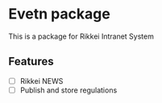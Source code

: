 Evetn package
===

This is a package for Rikkei Intranet System

Features
---

- [ ] Rikkei NEWS
- [ ] Publish and store regulations
